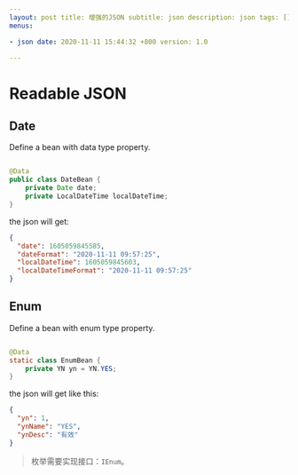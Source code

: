 ```yaml
---
layout: post title: 增强的JSON subtitle: json description: json tags: []
menus:

- json date: 2020-11-11 15:44:32 +800 version: 1.0

---
```


# Readable JSON

## Date

Define a bean with data type property.

```java

@Data
public class DateBean {
    private Date date;
    private LocalDateTime localDateTime;
}
```

the json will get:

```json
{
  "date": 1605059845585,
  "dateFormat": "2020-11-11 09:57:25",
  "localDateTime": 1605059845603,
  "localDateTimeFormat": "2020-11-11 09:57:25"
}
```

## Enum

Define a bean with enum type property.

```java

@Data
static class EnumBean {
    private YN yn = YN.YES;
}
```

the json will get like this:

```json
{
  "yn": 1,
  "ynName": "YES",
  "ynDesc": "有效"
}
```

> 枚举需要实现接口：`IEnum`。    